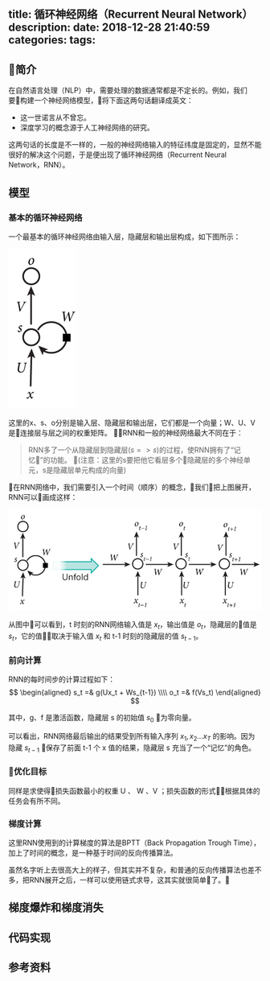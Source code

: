 title: 循环神经网络（Recurrent Neural Network）
description: 
date: 2018-12-28 21:40:59
categories:
tags:
---

## 简介
在自然语言处理（NLP）中，需要处理的数据通常都是不定长的。例如，我们要构建一个神经网络模型，将下面这两句话翻译成英文：
- 这一世诺言从不曾忘。
- 深度学习的概念源于人工神经网络的研究。

这两句话的长度是不一样的，一般的神经网络输入的特征纬度是固定的，显然不能很好的解决这个问题，于是便出现了循环神经网络（Recurrent Neural Network，RNN）。

## 模型

### 基本的循环神经网络

一个最基本的循环神经网络由输入层，隐藏层和输出层构成，如下图所示：

![rnn-1](/resource/images/rnn-1.jpg)

<!-- more -->

这里的x、s、o分别是输入层、隐藏层和输出层，它们都是一个向量；W、U、V是连接层与层之间的权重矩阵。
RNN和一般的神经网络最大不同在于：
> RNN多了一个从隐藏层到隐藏层($s => s$)的过程，使RNN拥有了“记忆”的功能。
> (注意：这里的s要把他它看层多个隐藏层的多个神经单元，s是隐藏层单元构成的向量)

在RNN网络中，我们需要引入一个时间（顺序）的概念，我们把上图展开，RNN可以画成这样：

![rnn-2](/resource/images/rnn-2.jpg)

从图中可以看到，t 时刻的RNN网络输入值是 $x_t$，输出值是 $o_t$，隐藏层的值是 $s_t$，它的值取决于输入值 $x_t$ 和 t-1 时刻的隐藏层的值 $s_{t-1}$。

### 前向计算

RNN的每时间步的计算过程如下：
$$
\begin{aligned}
s_t =& g(Ux_t + Ws_{t-1}) \\\\
o_t =& f(Vs_t)
\end{aligned}
$$

其中，g、f 是激活函数，隐藏层 s 的初始值 $s_0$ 为零向量。

可以看出，RNN网络最后输出的结果受到所有输入序列 $x_1, x_2 ... x_T$ 的影响。因为隐藏 $s_{t-1}$ 保存了前面 t-1 个 x 值的结果，隐藏层 s 充当了一个“记忆”的角色。

### 优化目标
同样是求使得损失函数最小的权重 U 、 W 、V ；损失函数的形式根据具体的任务会有所不同。

### 梯度计算

这里RNN使用到的计算梯度的算法是BPTT（Back Propagation Trough Time），加上了时间的概念，是一种基于时间的反向传播算法。

虽然名字听上去很高大上的样子，但其实并不复杂，和普通的反向传播算法也差不多，把RNN展开之后，一样可以使用链式求导，这其实就很简单了。

## 梯度爆炸和梯度消失

## 代码实现

## 参考资料
